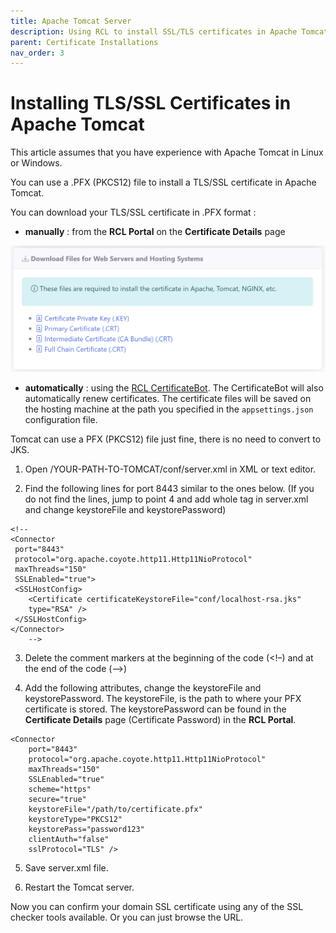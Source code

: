 ```yaml
---
title: Apache Tomcat Server
description: Using RCL to install SSL/TLS certificates in Apache Tomcat Server
parent: Certificate Installations
nav_order: 3
---
```


# Installing TLS/SSL Certificates in Apache Tomcat

This article assumes that you have experience with Apache Tomcat in Linux or Windows.

You can use a .PFX (PKCS12) file to install a TLS/SSL certificate in Apache Tomcat.

You can download your TLS/SSL certificate in .PFX format :

- **manually** : from the **RCL Portal** on the **Certificate Details** page

![image](../images/certificate_installations/installation_files.png)

- **automatically** : using the [RCL CertificateBot](../certbot/certbot). The CertificateBot will also automatically renew certificates. The certificate files will be saved on the hosting machine at the path you specified in the ``appsettings.json`` configuration file.

Tomcat can use a PFX (PKCS12) file just fine, there is no need to convert to JKS.

1. Open /YOUR-PATH-TO-TOMCAT/conf/server.xml in XML or text editor.

2. Find the following lines for port 8443 similar to the ones below. (If you do not find the lines, jump to point 4 and add whole tag in server.xml and change keystoreFile and keystorePassword)

```
<!--
<Connector 
 port="8443"
 protocol="org.apache.coyote.http11.Http11NioProtocol"
 maxThreads="150" 
 SSLEnabled="true">
 <SSLHostConfig>
    <Certificate certificateKeystoreFile="conf/localhost-rsa.jks"
    type="RSA" />
 </SSLHostConfig>
</Connector>
    -->
```

3. Delete the comment markers at the beginning of the code (<!–) and at the end of the code (–>)

4. Add the following attributes, change the keystoreFile and keystorePassword. The keystoreFile, is the path to where your PFX certificate is stored. The keystorePassword can be found in the **Certificate Details** page (Certificate Password) in the **RCL Portal**.

```
<Connector
    port="8443"
    protocol="org.apache.coyote.http11.Http11NioProtocol"
    maxThreads="150"
    SSLEnabled="true"
    scheme="https"
    secure="true"
    keystoreFile="/path/to/certificate.pfx"
    keystoreType="PKCS12"
    keystorePass="password123"
    clientAuth="false"
    sslProtocol="TLS" />
```

5. Save server.xml file.

6. Restart the Tomcat server.

Now you can confirm your domain SSL certificate using any of the SSL checker tools available. Or you can just browse the URL.